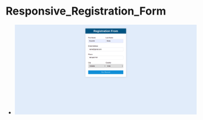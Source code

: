# Responsive_Registration_Form

- <img src = "image/Responsive_Registration_Form.png" alt = "Form Photo">

